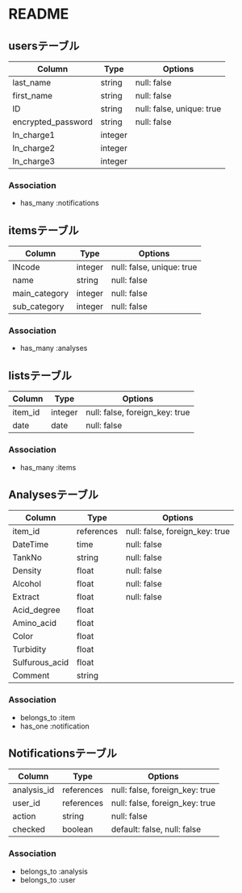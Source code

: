 # README

## usersテーブル
| Column             | Type    | Options                   |
| ------------------ | ------- | ------------------------- |
| last_name          | string  | null: false               |
| first_name         | string  | null: false               |
| ID                 | string  | null: false, unique: true |
| encrypted_password | string  | null: false               |
| In_charge1         | integer |                           |
| In_charge2         | integer |                           |
| In_charge3         | integer |                           |

### Association
- has_many :notifications

## itemsテーブル
| Column        | Type    | Options                   |
| ------------- | ------- | ------------------------- |
| INcode        | integer | null: false, unique: true |
| name          | string  | null: false               |
| main_category | integer | null: false               |
| sub_category  | integer | null: false               |

### Association
- has_many :analyses

## listsテーブル
| Column        | Type    | Options                        |
| ------------- | ------- | ------------------------------ |
| item_id       | integer | null: false, foreign_key: true |
| date          | date    | null: false                    |

### Association
- has_many :items

## Analysesテーブル
| Column         | Type       | Options                        |
| -------------- | ---------- | ------------------------------ |
| item_id        | references | null: false, foreign_key: true |
| DateTime       | time       | null: false                    |
| TankNo         | string     | null: false                    |
| Density        | float      | null: false                    |
| Alcohol        | float      | null: false                    |
| Extract        | float      | null: false                    |
| Acid_degree    | float      |                                |
| Amino_acid     | float      |                                |
| Color          | float      |                                |
| Turbidity      | float      |                                |
| Sulfurous_acid | float      |                                |
| Comment        | string     |                                |

### Association
- belongs_to :item
- has_one :notification

## Notificationsテーブル
| Column      | Type       | Options                        |
| ----------- | ---------- | ------------------------------ |
| analysis_id | references | null: false, foreign_key: true |
| user_id     | references | null: false, foreign_key: true |
| action      | string     | null: false                    |
| checked     | boolean    | default: false, null: false    |

### Association
- belongs_to :analysis
- belongs_to :user